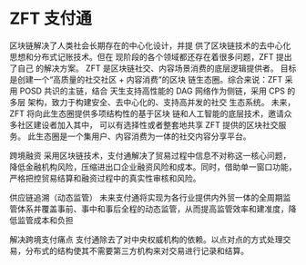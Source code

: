 # ZFT 支付通

区块链解决了人类社会长期存在的中心化设计，并提 供了区块链技术的去中心化思想和分布式记账技术。但在 现阶段的各个领域都还存在着很多问题，ZFT 提出了自己 的解决方案。 ZFT 是区块链社交、内容场景消费的底层逻辑提供者。 目标是创建一个“高质量的社交社区 + 内容消费”的区块 链生态圈。综合来说：ZFT 采用 POSD 共识的主链，结合 天生支持高性能的 DAG 网络作为侧链，采用 CPS 的多层 架构，致力于构建安全、去中心化的、支持高并发的社交 生态系统。 未来，ZFT 将向此生态圈提供多项结构性的基于区块 链和人工智能的底层技术，邀请众多社区建设者加入其中， 可以有选择性或者整套地共享 ZFT 提供的区块社交服务。 此生态圈是一个集用户、内容消费为一体的社交内容分享平台。

跨境融资
采用区块链技术，支付通解决了贸易过程中信息不对称这一核心问题，降低金融机构风险，压缩进出口企业融资风险和成本。同时，借助单一窗口功能，严格把控贸易结算和融资过程中的真实性审核和风险。

供应链追溯（动态监管）
未来支付通将实现为各行业提供内外贸一体的全周期监管体系并覆盖事前、事中和事后全程的动态监管，从而提高监管效率和建准度，降低监管成本和负担

解决跨境支付痛点
支付通除去了对中央权威机构的依赖。以点对点的方式处理交易，分布式的结构使其不需要第三方机构来对交易进行记录和结算。

